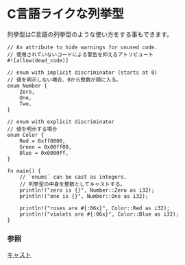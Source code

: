 <!--
# C-like
-->
# C言語ライクな列挙型

<!--
`enum` can also be used as C-like enums.
-->
列挙型はC言語の列挙型のような使い方をする事もできます。

```rust,editable
// An attribute to hide warnings for unused code.
// 使用されていないコードによる警告を抑えるアトリビュート
#![allow(dead_code)]

// enum with implicit discriminator (starts at 0)
// 値を明示しない場合、0から整数が順に入る。
enum Number {
    Zero,
    One,
    Two,
}

// enum with explicit discriminator
// 値を明示する場合
enum Color {
    Red = 0xff0000,
    Green = 0x00ff00,
    Blue = 0x0000ff,
}

fn main() {
    // `enums` can be cast as integers.
    // 列挙型の中身を整数としてキャストする。
    println!("zero is {}", Number::Zero as i32);
    println!("one is {}", Number::One as i32);

    println!("roses are #{:06x}", Color::Red as i32);
    println!("violets are #{:06x}", Color::Blue as i32);
}
```

<!--
### See also:
-->
### 参照

<!--
[casting][cast]
-->
[キャスト][cast]

[cast]: ../../types/cast.md

